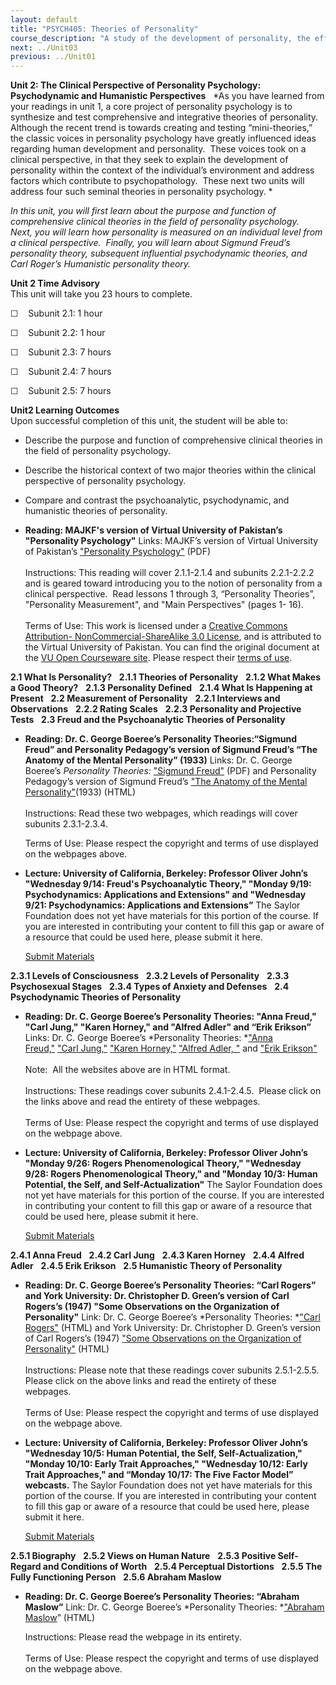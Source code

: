 ```yaml
---
layout: default
title: "PSYCH405: Theories of Personality"
course_description: "A study of the development of personality, the effects of personality on important outcomes, and attempts to make beneficial changes to maladaptive personality characteristics."
next: ../Unit03
previous: ../Unit01
---
```

**Unit 2: The Clinical Perspective of Personality Psychology:
Psychodynamic and Humanistic Perspectives** <span id="2"></span> 
*As you have learned from your readings in unit 1, a core project of
personality psychology is to synthesize and test comprehensive and
integrative theories of personality.  Although the recent trend is
towards creating and testing “mini-theories,” the classic voices in
personality psychology have greatly influenced ideas regarding human
development and personality.  These voices took on a clinical
perspective, in that they seek to explain the development of personality
within the context of the individual’s environment and address factors
which contribute to psychopathology.  These next two units will address
four such seminal theories in personality psychology. *  
  
 *In this unit, you will first learn about the purpose and function of
comprehensive clinical theories in the field of personality psychology. 
Next, you will learn how personality is measured on an individual level
from a clinical perspective.  Finally, you will learn about Sigmund
Freud’s personality theory, subsequent influential psychodynamic
theories, and Carl Roger’s Humanistic personality theory.*

**Unit 2 Time Advisory**  
This unit will take you 23 hours to complete.

☐    Subunit 2.1: 1 hour

☐    Subunit 2.2: 1 hour

☐    Subunit 2.3: 7 hours

☐    Subunit 2.4: 7 hours

☐    Subunit 2.5: 7 hours

**Unit2 Learning Outcomes**  
Upon successful completion of this unit, the student will be able to:

-   Describe the purpose and function of comprehensive clinical theories
    in the field of personality psychology.
-   Describe the historical context of two major theories within the
    clinical perspective of personality psychology.
-   Compare and contrast the psychoanalytic, psychodynamic, and
    humanistic theories of personality.

-   **Reading: MAJKF's version of Virtual University of Pakistan’s
    "Personality Psychology"**
    Links: MAJKF’s version of Virtual University of Pakistan’s
    ["Personality
    Psychology"](http://majkf.files.wordpress.com/2011/07/psy405-personality-psychology-lecture-1-451.pdf) (PDF)  
        
     Instructions: This reading will cover 2.1.1-2.1.4 and subunits
    2.2.1-2.2.2 and is geared toward introducing you to the notion of
    personality from a clinical perspective.  Read lessons 1 through 3,
    “Personality Theories”, "Personality Measurement", and "Main
    Perspectives" (pages 1- 16).  
        
     Terms of Use: This work is licensed under a [Creative Commons
    Attribution- NonCommercial-ShareAlike 3.0
    License](http://creativecommons.org/licenses/by-nc-sa/3.0/), and is
    attributed to the Virtual University of Pakistan. You can find the
    original document at the [VU Open Courseware
    site](http://ocw.vu.edu.pk/CourseDetails.aspx?cat=Psychology&course=PSY405).
    Please respect their [terms of
    use](http://ocw.vu.edu.pk/TermsofUse.aspx).

**2.1 What Is Personality?** <span id="2.1"></span> 
**2.1.1 Theories of Personality** <span id="2.1.1"></span> 
**2.1.2 What Makes a Good Theory?** <span id="2.1.2"></span> 
**2.1.3 Personality Defined** <span id="2.1.3"></span> 
**2.1.4 What Is Happening at Present** <span id="2.1.4"></span> 
**2.2 Measurement of Personality** <span id="2.2"></span> 
**2.2.1 Interviews and Observations** <span id="2.2.1"></span> 
**2.2.2 Rating Scales** <span id="2.2.2"></span> 
**2.2.3 Personality and Projective Tests** <span id="2.2.3"></span> 
**2.3 Freud and the Psychoanalytic Theories of Personality** <span
id="2.3"></span> 
-   **Reading: Dr. C. George Boeree’s Personality Theories:“Sigmund
    Freud” and Personality Pedagogy’s version of Sigmund Freud’s “The
    Anatomy of the Mental Personality” (1933)**
    Links: Dr. C. George Boeree’s *Personality Theories:* ["Sigmund
    Freud"](http://webspace.ship.edu/cgboer/freud.html) (PDF) and
    Personality Pedagogy’s version of Sigmund Freud’s ["The Anatomy of
    the Mental
    Personality"](http://www.marxists.org/reference/subject/philosophy/works/at/freud2.htm)(1933)
    (HTML)  
        
     Instructions: Read these two webpages, which readings will cover
    subunits 2.3.1-2.3.4.      
      
     Terms of Use: Please respect the copyright and terms of use
    displayed on the webpages above.

-   **Lecture: University of California, Berkeley: Professor Oliver
    John’s "Wednesday 9/14: Freud's Psychoanalytic Theory," "Monday
    9/19: Psychodynamics: Applications and Extensions" and "Wednesday
    9/21: Psychodynamics: Applications and Extensions”**
    The Saylor Foundation does not yet have materials for this portion
    of the course. If you are interested in contributing your content to
    fill this gap or aware of a resource that could be used here, please
    submit it here.

    [Submit Materials](http://www.saylor.org/contribute/)

**2.3.1 Levels of Consciousness** <span id="2.3.1"></span> 
**2.3.2 Levels of Personality** <span id="2.3.2"></span> 
**2.3.3 Psychosexual Stages** <span id="2.3.3"></span> 
**2.3.4 Types of Anxiety and Defenses** <span id="2.3.4"></span> 
**2.4 Psychodynamic Theories of Personality** <span id="2.4"></span> 
-   **Reading: Dr. C. George Boeree’s Personality Theories: "Anna
    Freud," "Carl Jung," "Karen Horney," and "Alfred Adler" and “Erik
    Erikson”**
    Links: Dr. C. George Boeree’s *Personality Theories: *["Anna
    Freud,"](http://webspace.ship.edu/cgboer/annafreud.html) ["Carl
    Jung,"](http://webspace.ship.edu/cgboer/jung.html) ["Karen
    Horney,"](http://webspace.ship.edu/cgboer/horney.html) ["Alfred
    Adler, "](http://webspace.ship.edu/cgboer/adler.html) and ["Erik
    Erikson"](http://webspace.ship.edu/cgboer/erikson.html)  
        
     Note:  All the websites above are in HTML format.  
        
     Instructions: These readings cover subunits 2.4.1-2.4.5.  Please
    click on the links above and read the entirety of these webpages.   
        
     Terms of Use: Please respect the copyright and terms of use
    displayed on the webpage above.

-   **Lecture: University of California, Berkeley: Professor Oliver
    John’s "Monday 9/26: Rogers Phenomenological Theory," "Wednesday
    9/28: Rogers Phenomenological Theory," and "Monday 10/3: Human
    Potential, the Self, and Self-Actualization"**
    The Saylor Foundation does not yet have materials for this portion
    of the course. If you are interested in contributing your content to
    fill this gap or aware of a resource that could be used here, please
    submit it here.

    [Submit Materials](http://www.saylor.org/contribute/)

**2.4.1 Anna Freud** <span id="2.4.1"></span> 
**2.4.2 Carl Jung** <span id="2.4.2"></span> 
**2.4.3 Karen Horney** <span id="2.4.3"></span> 
**2.4.4 Alfred Adler** <span id="2.4.4"></span> 
**2.4.5 Erik Erikson** <span id="2.4.5"></span> 
**2.5 Humanistic Theory of Personality** <span id="2.5"></span> 
-   **Reading: Dr. C. George Boeree’s Personality Theories: “Carl
    Rogers” and York University: Dr. Christopher D. Green’s version of
    Carl Rogers’s (1947) "Some Observations on the Organization of
    Personality"**
    Link: Dr. C. George Boeree’s *Personality Theories: *["Carl
    Rogers"](http://webspace.ship.edu/cgboer/rogers.html) (HTML) and
    York University: Dr. Christopher D. Green’s version of Carl Rogers’s
    (1947) ["Some Observations on the Organization of
    Personality"](http://psychclassics.yorku.ca/Rogers/personality.htm) (HTML)  
        
     Instructions: Please note that these readings cover subunits
    2.5.1-2.5.5.  Please click on the above links and read the entirety
    of these webpages.   
        
     Terms of Use: Please respect the copyright and terms of use
    displayed on the webpage above. 

-   **Lecture: University of California, Berkeley: Professor Oliver
    John’s "Wednesday 10/5: Human Potential, the Self,
    Self-Actualization," "Monday 10/10: Early Trait Approaches,"
    "Wednesday 10/12: Early Trait Approaches," and “Monday 10/17: The
    Five Factor Model” webcasts.**
    The Saylor Foundation does not yet have materials for this portion
    of the course. If you are interested in contributing your content to
    fill this gap or aware of a resource that could be used here, please
    submit it here.

    [Submit Materials](http://www.saylor.org/contribute/)

**2.5.1 Biography** <span id="2.5.1"></span> 
**2.5.2 Views on Human Nature** <span id="2.5.2"></span> 
**2.5.3 Positive Self-Regard and Conditions of Worth** <span
id="2.5.3"></span> 
**2.5.4 Perceptual Distortions** <span id="2.5.4"></span> 
**2.5.5 The Fully Functioning Person** <span id="2.5.5"></span> 
**2.5.6 Abraham Maslow** <span id="2.5.6"></span> 
-   **Reading: Dr. C. George Boeree’s Personality Theories: “Abraham
    Maslow”**
    Link: Dr. C. George Boeree’s *Personality Theories: *["Abraham
    Maslow](http://webspace.ship.edu/cgboer/maslow.html)” (HTML)  
      
     Instructions: Please read the webpage in its entirety.   
        
     Terms of Use: Please respect the copyright and terms of use
    displayed on the webpage above. 


